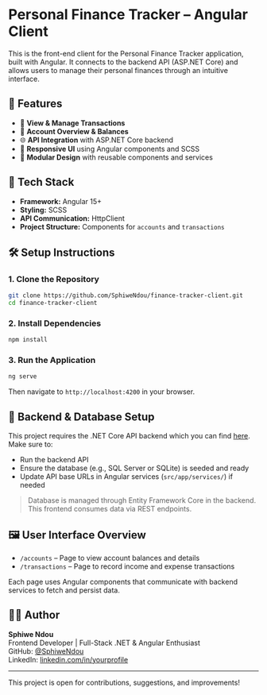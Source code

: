 # Personal Finance Tracker – Angular Client

This is the front-end client for the Personal Finance Tracker application, built with Angular. It connects to the backend API (ASP.NET Core) and allows users to manage their personal finances through an intuitive interface.

## 🌟 Features

- 📄 **View & Manage Transactions**
- 🧾 **Account Overview & Balances**
- 🌐 **API Integration** with ASP.NET Core backend
- 🎨 **Responsive UI** using Angular components and SCSS
- 🧱 **Modular Design** with reusable components and services

## 🧰 Tech Stack

- **Framework:** Angular 15+
- **Styling:** SCSS
- **API Communication:** HttpClient
- **Project Structure:** Components for `accounts` and `transactions`

## 🛠️ Setup Instructions

### 1. Clone the Repository
```bash
git clone https://github.com/SphiweNdou/finance-tracker-client.git
cd finance-tracker-client
```

### 2. Install Dependencies
```bash
npm install
```

### 3. Run the Application
```bash
ng serve
```

Then navigate to `http://localhost:4200` in your browser.

## 🧩 Backend & Database Setup

This project requires the .NET Core API backend which you can find [here](https://github.com/SphiweNdou/personal-finance-tracker).  
Make sure to:

- Run the backend API
- Ensure the database (e.g., SQL Server or SQLite) is seeded and ready
- Update API base URLs in Angular services (`src/app/services/`) if needed

> Database is managed through Entity Framework Core in the backend. This frontend consumes data via REST endpoints.

## 🖼️ User Interface Overview

- `/accounts` – Page to view account balances and details
- `/transactions` – Page to record income and expense transactions

Each page uses Angular components that communicate with backend services to fetch and persist data.

## 👨‍💻 Author

**Sphiwe Ndou**  
Frontend Developer | Full-Stack .NET & Angular Enthusiast  
GitHub: [@SphiweNdou](https://github.com/SphiweNdou)  
LinkedIn: [linkedin.com/in/yourprofile](https://linkedin.com/in/ndivhuho-ndou-39246515a)

---

This project is open for contributions, suggestions, and improvements!
